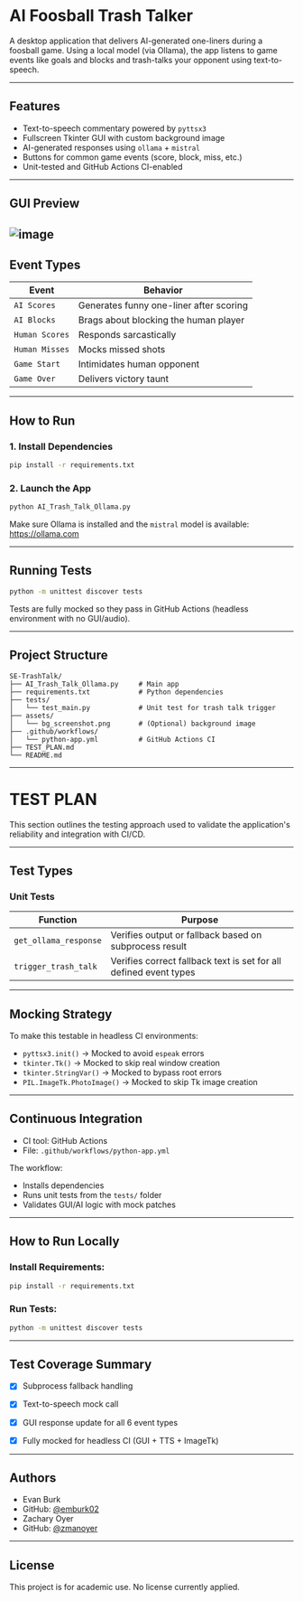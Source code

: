 # AI Foosball Trash Talker

A desktop application that delivers AI-generated one-liners during a foosball game. Using a local model (via Ollama), the app listens to game events like goals and blocks and trash-talks your opponent using text-to-speech.

---

## Features

- Text-to-speech commentary powered by `pyttsx3`
- Fullscreen Tkinter GUI with custom background image
- AI-generated responses using `ollama` + `mistral`
- Buttons for common game events (score, block, miss, etc.)
- Unit-tested and GitHub Actions CI-enabled

---

## GUI Preview
![image](https://github.com/user-attachments/assets/07e9680a-4135-4d3b-96be-c2cf82ede9ac)
---

## Event Types

| Event           | Behavior                                  |
|-----------------|-------------------------------------------|
| `AI Scores`     | Generates funny one-liner after scoring   |
| `AI Blocks`     | Brags about blocking the human player     |
| `Human Scores`  | Responds sarcastically                    |
| `Human Misses`  | Mocks missed shots                        |
| `Game Start`    | Intimidates human opponent                |
| `Game Over`     | Delivers victory taunt                    |

---

## How to Run

### 1. Install Dependencies

```bash
pip install -r requirements.txt
```

### 2. Launch the App

```bash
python AI_Trash_Talk_Ollama.py
```

Make sure Ollama is installed and the `mistral` model is available: https://ollama.com

---

## Running Tests

```bash
python -m unittest discover tests
```

Tests are fully mocked so they pass in GitHub Actions (headless environment with no GUI/audio).

---

## Project Structure

```
SE-TrashTalk/
├── AI_Trash_Talk_Ollama.py     # Main app
├── requirements.txt            # Python dependencies
├── tests/
│   └── test_main.py            # Unit test for trash talk trigger
├── assets/
│   └── bg_screenshot.png       # (Optional) background image
├── .github/workflows/
│   └── python-app.yml          # GitHub Actions CI
├── TEST_PLAN.md
└── README.md
```

---

# TEST PLAN

This section outlines the testing approach used to validate the application's reliability and integration with CI/CD.

---

## Test Types

### Unit Tests

| Function               | Purpose                                                            |
|------------------------|--------------------------------------------------------------------|
| `get_ollama_response`  | Verifies output or fallback based on subprocess result             |
| `trigger_trash_talk`   | Verifies correct fallback text is set for all defined event types  |

---

## Mocking Strategy

To make this testable in headless CI environments:

- `pyttsx3.init()` → Mocked to avoid `espeak` errors
- `tkinter.Tk()` → Mocked to skip real window creation
- `tkinter.StringVar()` → Mocked to bypass root errors
- `PIL.ImageTk.PhotoImage()` → Mocked to skip Tk image creation

---

## Continuous Integration

- CI tool: GitHub Actions
- File: `.github/workflows/python-app.yml`

The workflow:
- Installs dependencies
- Runs unit tests from the `tests/` folder
- Validates GUI/AI logic with mock patches

---

## How to Run Locally

### Install Requirements:

```bash
pip install -r requirements.txt
```

### Run Tests:

```bash
python -m unittest discover tests
```

---

## Test Coverage Summary

- [x] Subprocess fallback handling
- [x] Text-to-speech mock call
- [x] GUI response update for all 6 event types
- [x] Fully mocked for headless CI (GUI + TTS + ImageTk)


---

## Authors

- Evan Burk
- GitHub: [@emburk02](https://github.com/emburk02)
- Zachary Oyer
- GitHub: [@zmanoyer](https://github.com/zmanoyer)


---

## License

This project is for academic use. No license currently applied.

